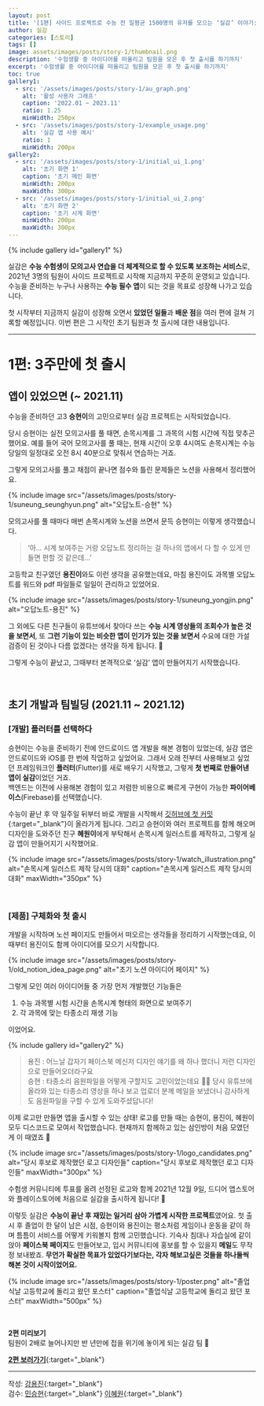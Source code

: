 ```yaml
---
layout: post
title: '[1편] 사이드 프로젝트로 수능 전 일평균 1500명의 유저를 모으는 ‘실감’ 이야기: 3주만에 첫 출시'
author: 실감
categories: [스토리]
tags: []
image: assets/images/posts/story-1/thumbnail.png
description: '수험생활 중 아이디어를 떠올리고 팀원을 모은 후 첫 출시를 하기까지'
excerpt: '수험생활 중 아이디어를 떠올리고 팀원을 모은 후 첫 출시를 하기까지'
toc: true
gallery1:
  - src: '/assets/images/posts/story-1/au_graph.png'
    alt: '활성 사용자 그래프'
    caption: '2022.01 ~ 2023.11'
    ratio: 1.25
    minWidth: 250px
  - src: '/assets/images/posts/story-1/example_usage.png'
    alt: '실감 앱 사용 예시'
    ratio: 1
    minWidth: 200px
gallery2:
  - src: '/assets/images/posts/story-1/initial_ui_1.png'
    alt: '초기 화면 1'
    caption: '초기 메인 화면'
    minWidth: 200px
    maxWidth: 300px
  - src: '/assets/images/posts/story-1/initial_ui_2.png'
    alt: '초기 화면 2'
    caption: '초기 시계 화면'
    minWidth: 200px
    maxWidth: 300px
---
```


{% include gallery id="gallery1" %}

실감은 **수능 수험생이 모의고사 연습을 더 체계적으로 할 수 있도록 보조하는 서비스**로, 2021년 3명의 팀원이 사이드 프로젝트로 시작해 지금까지 꾸준히 운영되고 있습니다. 수능을 준비하는 누구나 사용하는 **수능 필수 앱**이 되는 것을 목표로 성장해 나가고 있습니다.

첫 시작부터 지금까지 실감이 성장해 오면서 **있었던 일들**과 **배운 점**을 여러 편에 걸쳐 기록할 예정입니다. 이번 편은 그 시작인 초기 팀원과 첫 출시에 대한 내용입니다.

---

# 1편: 3주만에 첫 출시

## 앱이 있었으면 (~ 2021.11)

수능을 준비하던 고3 **승현이**의 고민으로부터 실감 프로젝트는 시작되었습니다.

당시 승현이는 실전 모의고사를 풀 때면, 손목시계를 그 과목의 시험 시간에 직접 맞추곤 했어요. 예를 들어 국어 모의고사를 풀 때는, 현재 시간이 오후 4시여도 손목시계는 수능 당일의 일정대로 오전 8시 40분으로 맞춰서 연습하는 거죠.

그렇게 모의고사를 풀고 채점이 끝나면 점수와 틀린 문제들은 노션을 사용해서 정리했어요.

{% include image src="/assets/images/posts/story-1/suneung_seunghyun.png" alt="오답노트-승현" %}

모의고사를 풀 때마다 매번 손목시계와 노션을 쓰면서 문득 승현이는 이렇게 생각했습니다.

> ‘아… 시계 보여주는 거랑 오답노트 정리하는 걸 하나의 앱에서 다 할 수 있게 만들면 편할 것 같은데…’

고등학교 친구였던 **용진이**와도 이런 생각을 공유했는데요, 마침 용진이도 과목별 오답노트를 워드와 pdf 파일들로 일일이 관리하고 있었어요.

{% include image src="/assets/images/posts/story-1/suneung_yongjin.png" alt="오답노트-용진" %}

그 외에도 다른 친구들이 유튜브에서 찾아다 쓰는 **수능 시계 영상들의 조회수가 높은 것을 보면서**, 또 **그런 기능이 있는 비슷한 앱이 인기가 있는 것을 보면서** 수요에 대한 가설 검증이 된 것이나 다름 없겠다는 생각을 하게 됩니다. 🤔

그렇게 수능이 끝났고, 그때부터 본격적으로 ‘실감’ 앱이 만들어지기 시작했습니다.

<br>

## 초기 개발과 팀빌딩 (2021.11 ~ 2021.12)

### [개발] 플러터를 선택하다

승현이는 수능을 준비하기 전에 안드로이드 앱 개발을 해본 경험이 있었는데, 실감 앱은 안드로이드와 iOS를 한 번에 작업하고 싶었어요. 그래서 오래 전부터 사용해보고 싶었던 프레임워크인 **플러터**(Flutter)를 새로 배우기 시작했고, 그렇게 **첫 번째로 만들어낸 앱이 실감**이었던 거죠.  
백엔드는 이전에 사용해본 경험이 있고 저렴한 비용으로 빠르게 구현이 가능한 **파이어베이스**(Firebase)를 선택했습니다.

수능이 끝난 후 약 일주일 뒤부터 바로 개발을 시작해서 [깃허브에 첫 커밋](https://github.com/silgam/silgam-flutter){:target="\_blank"}이 올라가게 됩니다. 그리고 승현이와 여러 프로젝트를 함께 해오며 디자인을 도와주던 친구 **혜원이**에게 부탁해서 손목시계 일러스트를 제작하고, 그렇게 실감 앱이 만들어지기 시작했어요.

{% include image src="/assets/images/posts/story-1/watch_illustration.png" alt="손목시계 일러스트 제작 당시의 대화" caption="손목시계 일러스트 제작 당시의 대화" maxWidth="350px" %}

<br>

### [제품] 구체화와 첫 출시

개발을 시작하며 노션 페이지도 만들어서 떠오르는 생각들을 정리하기 시작했는데요, 이 때부터 용진이도 함께 아이디어를 모으기 시작합니다.

{% include image src="/assets/images/posts/story-1/old_notion_idea_page.png" alt="초기 노션 아이디어 페이지" %}

그렇게 모인 여러 아이디어들 중 가장 먼저 개발했던 기능들은

1. 수능 과목별 시험 시간을 손목시계 형태의 화면으로 보여주기
2. 각 과목에 맞는 타종소리 재생 기능

이었어요.

{% include gallery id="gallery2" %}

> 용진 : 어느날 갑자기 페이스북 메신저 디자인 얘기를 왜 하나 했더니 저런 디자인으로 만들어오더라구요  
> 승현 : 타종소리 음원파일을 어떻게 구할지도 고민이었는데요 😵‍💫 당시 유튜브에 올라와 있는 타종소리 영상을 하나 보고 업로더 분께 메일을 보냈더니 감사하게도 음원파일을 구할 수 있게 도와주셨답니다!

이제 로고만 만들면 앱을 출시할 수 있는 상태! 로고를 만들 때는 승현이, 용진이, 혜원이 모두 디스코드로 모여서 작업했습니다. 현재까지 함께하고 있는 삼인방이 처음 모였던 게 이 때였죠 🙌

{% include image src="/assets/images/posts/story-1/logo_candidates.png" alt="당시 후보로 제작했던 로고 디자인들" caption="당시 후보로 제작했던 로고 디자인들" maxWidth="300px" %}

수험생 커뮤니티에 투표를 올려 선정된 로고와 함께 2021년 12월 9일, 드디어 앱스토어와 플레이스토어에 처음으로 실감을 출시하게 됩니다! 🎉

이렇듯 실감은 **수능이 끝난 후 재밌는 일거리 삼아 가볍게 시작한 프로젝트**였어요. 첫 출시 후 졸업이 한 달이 남은 시점, 승현이와 용진이는 평소처럼 게임이나 운동을 같이 하며 틈틈이 서비스를 어떻게 키워볼지 함께 고민했습니다. 기숙사 침대나 자습실에 같이 앉아 **페이스북 페이지**도 만들어보고, 입시 커뮤니티에 홍보를 할 수 있을지 **메일**도 무작정 보내봤죠. **무언가 확실한 목표가 있었다기보다는, 각자 해보고싶은 것들을 하나둘씩 해본 것이 시작이었어요.**

{% include image src="/assets/images/posts/story-1/poster.png" alt="졸업식날 고등학교에 돌리고 왔던 포스터" caption="졸업식날 고등학교에 돌리고 왔던 포스터" maxWidth="500px" %}

<br>

**2편 미리보기**  
팀원이 2배로 늘어나지만 반 년만에 접을 위기에 놓이게 되는 실감 팀 🤯

[**2편 보러가기**](https://blog.silgam.app/story-2){:target="\_blank"}

---

작성: [강용진](https://www.instagram.com/self_educator){:target="\_blank"}  
검수: [민승현](https://www.linkedin.com/in/seunghyunmin/){:target="\_blank"} [이혜원](https://www.instagram.com/hyermione_hyeranger/){:target="\_blank"}
